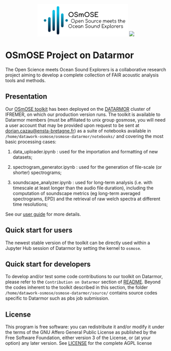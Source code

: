<div align="center">

  <img src="assets/osmose_logo.png" height="100px">
  <img src="assets/ifremer_logo.png" height="100px">
</div>

# OSmOSE Project on Datarmor

The Open Science meets Ocean Sound Explorers is a collaborative research project aiming to develop a complete collection of FAIR acoustic analysis tools and methods. 

## Presentation

Our [OSmOSE toolkit](https://github.com/Project-OSmOSE/osmose-toolkit) has been deployed on the [DATARMOR](https://www.ifremer.fr/fr/infrastructures-de-recherche/le-supercalculateur-datarmor) cluster of IFREMER, on which our production version runs. The toolkit is available to Datarmor members (must be affiliated to unix group gosmose, you will need a user account that may be provided upon request to be sent at dorian.cazau@ensta-bretagne.fr) as a suite of notebooks available in `/home/datawork-osmose/osmose-datarmor/notebooks/` and covering the most basic processing cases:

1. data_uploader.ipynb : used for the importation and formatting of new datasets;

2. spectrogram_generator.ipynb : used for the generation of file-scale (or shorter) spectrograms;

3. soundscape_analyzer.ipynb : used for long-term analysis (i.e. with timescale at least longer than the audio file duration), including the computation of soundscape metrics (eg long-term averaged spectrograms, EPD) and the retrieval of raw welch spectra at different time resolutions;

See our [user guide](assests/user_guide.pdf) for more details.

## Quick start for users

The newest stable version of the toolkit can be directly used within a Jupyter Hub session of Datarmor by setting the kernel to `osmose`. 

## Quick start for developers

To develop and/or test some code contributions to our toolkit on Datarmor, please refer to the `Contribution on Datarmor` section of [README](https://github.com/Project-OSmOSE/osmose-toolkit/edit/develop/README.md). Beyond the codes inherent to the toolkit described in this section, the folder `/home/datawork-osmose/osmose-datarmor/source/` contains source codes specific to Datarmor such as pbs job submission.

## License

This program is free software: you can redistribute it and/or modify it under the terms of the GNU Affero General Public License as published by the Free Software Foundation, either version 3 of the License, or (at your option) any later version. See [LICENSE](LICENSE) for the complete AGPL license






